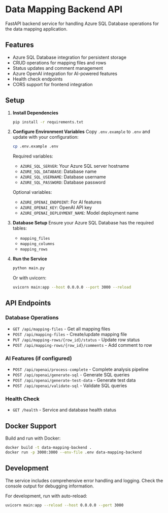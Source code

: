 
# Data Mapping Backend API

FastAPI backend service for handling Azure SQL Database operations for the data mapping application.

## Features

- Azure SQL Database integration for persistent storage
- CRUD operations for mapping files and rows
- Status updates and comment management
- Azure OpenAI integration for AI-powered features
- Health check endpoints
- CORS support for frontend integration

## Setup

1. **Install Dependencies**
   ```bash
   pip install -r requirements.txt
   ```

2. **Configure Environment Variables**
   Copy `.env.example` to `.env` and update with your configuration:
   ```bash
   cp .env.example .env
   ```

   Required variables:
   - `AZURE_SQL_SERVER`: Your Azure SQL server hostname
   - `AZURE_SQL_DATABASE`: Database name
   - `AZURE_SQL_USERNAME`: Database username
   - `AZURE_SQL_PASSWORD`: Database password

   Optional variables:
   - `AZURE_OPENAI_ENDPOINT`: For AI features
   - `AZURE_OPENAI_KEY`: OpenAI API key
   - `AZURE_OPENAI_DEPLOYMENT_NAME`: Model deployment name

3. **Database Setup**
   Ensure your Azure SQL Database has the required tables:
   - `mapping_files`
   - `mapping_columns` 
   - `mapping_rows`

4. **Run the Service**
   ```bash
   python main.py
   ```
   
   Or with uvicorn:
   ```bash
   uvicorn main:app --host 0.0.0.0 --port 3000 --reload
   ```

## API Endpoints

### Database Operations
- `GET /api/mapping-files` - Get all mapping files
- `POST /api/mapping-files` - Create/update mapping file
- `PUT /api/mapping-rows/{row_id}/status` - Update row status
- `POST /api/mapping-rows/{row_id}/comments` - Add comment to row

### AI Features (if configured)
- `POST /api/openai/process-complete` - Complete analysis pipeline
- `POST /api/openai/generate-sql` - Generate SQL queries
- `POST /api/openai/generate-test-data` - Generate test data
- `POST /api/openai/validate-sql` - Validate SQL queries

### Health Check
- `GET /health` - Service and database health status

## Docker Support

Build and run with Docker:

```bash
docker build -t data-mapping-backend .
docker run -p 3000:3000 --env-file .env data-mapping-backend
```

## Development

The service includes comprehensive error handling and logging. Check the console output for debugging information.

For development, run with auto-reload:
```bash
uvicorn main:app --reload --host 0.0.0.0 --port 3000
```
